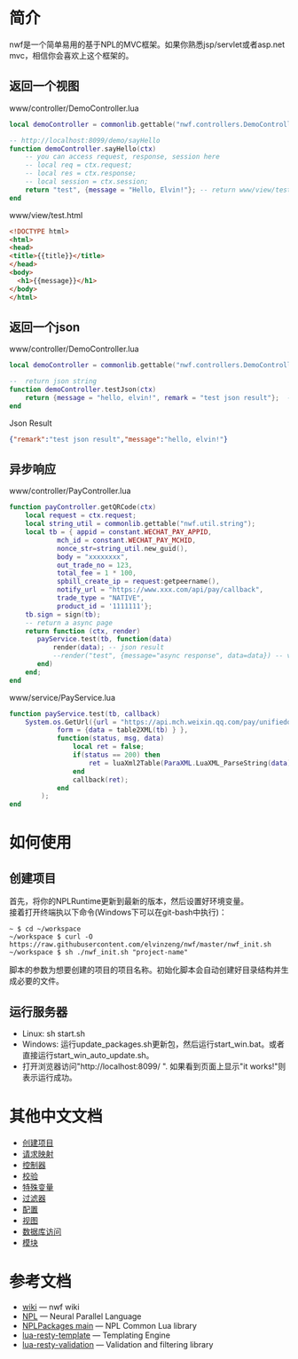 # 简介
nwf是一个简单易用的基于NPL的MVC框架。如果你熟悉jsp/servlet或者asp.net mvc，相信你会喜欢上这个框架的。
## 返回一个视图
www/controller/DemoController.lua
```lua
local demoController = commonlib.gettable("nwf.controllers.DemoController");

-- http://localhost:8099/demo/sayHello
function demoController.sayHello(ctx)
	-- you can access request, response, session here
	-- local req = ctx.request;
	-- local res = ctx.response;
	-- local session = ctx.session;
	return "test", {message = "Hello, Elvin!"}; -- return www/view/test.html
end
```
www/view/test.html
```html
<!DOCTYPE html>
<html>
<head>
<title>{{title}}</title>
</head>
<body>
  <h1>{{message}}</h1>
</body>
</html>

```
## 返回一个json
www/controller/DemoController.lua
```lua
local demoController = commonlib.gettable("nwf.controllers.DemoController");

--  return json string
function demoController.testJson(ctx)
	return {message = "hello, elvin!", remark = "test json result"};  -- just need to return a table
end
```
Json Result
```json
{"remark":"test json result","message":"hello, elvin!"}
```
## 异步响应
www/controller/PayController.lua
```lua
function payController.getQRCode(ctx)
	local request = ctx.request;
	local string_util = commonlib.gettable("nwf.util.string");
	local tb = { appid = constant.WECHAT_PAY_APPID,
			mch_id = constant.WECHAT_PAY_MCHID,
			nonce_str=string_util.new_guid(),
			body = "xxxxxxxx",
			out_trade_no = 123,
			total_fee = 1 * 100,
			spbill_create_ip = request:getpeername(),
			notify_url = "https://www.xxx.com/api/pay/callback",
			trade_type = "NATIVE",
			product_id = '1111111'};
	tb.sign = sign(tb);
	-- return a async page
	return function (ctx, render)
	   payService.test(tb, function(data)
		   render(data); -- json result
		   --render("test", {message="async response", data=data}) -- view result
	   end)
	end;
end
```
www/service/PayService.lua
```lua
function payService.test(tb, callback)
	System.os.GetUrl({url = "https://api.mch.weixin.qq.com/pay/unifiedorder",
			form = {data = table2XML(tb) } },
			function(status, msg, data)
				local ret = false;
				if(status == 200) then
					ret = luaXml2Table(ParaXML.LuaXML_ParseString(data));
				end
				callback(ret);
			end
		);
end
```

# 如何使用
## 创建项目
首先，将你的NPLRuntime更新到最新的版本，然后设置好环境变量。  
接着打开终端执以下命令(Windows下可以在git-bash中执行)：
```shell
~ $ cd ~/workspace
~/workspace $ curl -O https://raw.githubusercontent.com/elvinzeng/nwf/master/nwf_init.sh
~/workspace $ sh ./nwf_init.sh "project-name"  
```
脚本的参数为想要创建的项目的项目名称。初始化脚本会自动创建好目录结构并生成必要的文件。
## 运行服务器
* Linux: sh start.sh
* Windows: 运行update_packages.sh更新包，然后运行start_win.bat。或者直接运行start_win_auto_update.sh。
* 打开浏览器访问"http://localhost:8099/ ". 如果看到页面上显示"it works!"则表示运行成功。

# 其他中文文档
* [创建项目](https://github.com/elvinzeng/nwf/blob/master/doc/zh-hans/create-project.md)
* [请求映射](https://github.com/elvinzeng/nwf/blob/master/doc/zh-hans/request-mappings.md)
* [控制器](https://github.com/elvinzeng/nwf/blob/master/doc/zh-hans/controller.md)
* [校验](https://github.com/elvinzeng/nwf/blob/master/doc/zh-hans/validation.md)
* [特殊变量](https://github.com/elvinzeng/nwf/blob/master/doc/zh-hans/special-variables.md)
* [过滤器](https://github.com/elvinzeng/nwf/blob/master/doc/zh-hans/filter.md)
* [配置](https://github.com/elvinzeng/nwf/blob/master/doc/zh-hans/settings.md)
* [视图](https://github.com/elvinzeng/nwf/blob/master/doc/zh-hans/view-template.md)
* [数据库访问](https://github.com/elvinzeng/nwf/blob/master/doc/zh-hans/database-access.md)
* [模块](https://github.com/elvinzeng/nwf/blob/master/doc/zh-hans/nwf-module.md)

# 参考文档
* [wiki](https://github.com/elvinzeng/nwf/wiki) — nwf wiki
* [NPL](https://github.com/LiXizhi/NPLRuntime) — Neural Parallel Language
* [NPLPackages main](https://github.com/NPLPackages/main) — NPL Common Lua library
* [lua-resty-template](https://github.com/bungle/lua-resty-template) — Templating Engine
* [lua-resty-validation](https://github.com/bungle/lua-resty-validation) — Validation and filtering library
